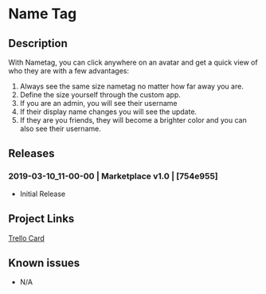 # Name Tag

## Description

With Nametag, you can click anywhere on an avatar and get a quick view of who they are with a few advantages:

1. Always see the same size nametag no matter how far away you are.
2. Define the size yourself through the custom app.
3. If you are an admin, you will see their username
4. If their display name changes you will see the update.
5. If they are you friends, they will become a brighter color and you can also see their username. 

## Releases

### 2019-03-10_11-00-00 | Marketplace v1.0 | [754e955]

- Initial Release

## Project Links
[Trello Card](https://trello.com/c/9BVI2fyL/71-combined-name-tag-app)

## Known issues
- N/A
